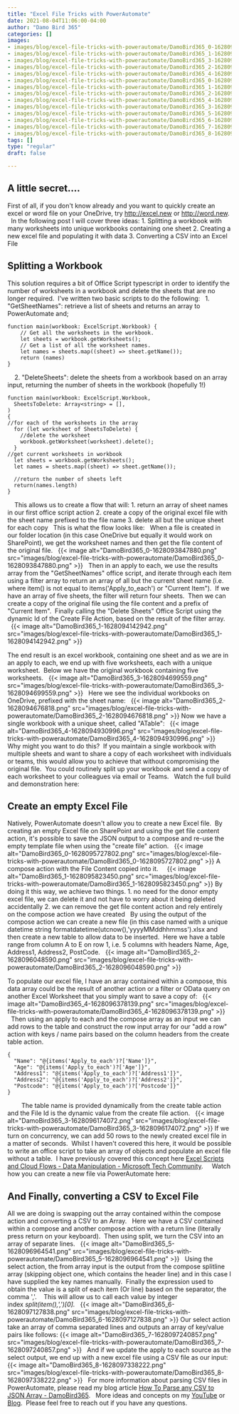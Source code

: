 ```yaml
---
title: "Excel File Tricks with PowerAutomate"
date: 2021-08-04T11:06:00-04:00
author: "Damo Bird 365"
categories: []
images:
- images/blog/excel-file-tricks-with-powerautomate/DamoBird365_0-1628093847880.png
- images/blog/excel-file-tricks-with-powerautomate/DamoBird365_1-1628094142942.png
- images/blog/excel-file-tricks-with-powerautomate/DamoBird365_3-1628094699559.png
- images/blog/excel-file-tricks-with-powerautomate/DamoBird365_2-1628094676818.png
- images/blog/excel-file-tricks-with-powerautomate/DamoBird365_4-1628094930996.png
- images/blog/excel-file-tricks-with-powerautomate/DamoBird365_0-1628095727802.png
- images/blog/excel-file-tricks-with-powerautomate/DamoBird365_1-1628095823450.png
- images/blog/excel-file-tricks-with-powerautomate/DamoBird365_2-1628096048590.png
- images/blog/excel-file-tricks-with-powerautomate/DamoBird365_4-1628096378139.png
- images/blog/excel-file-tricks-with-powerautomate/DamoBird365_3-1628096174072.png
- images/blog/excel-file-tricks-with-powerautomate/DamoBird365_5-1628096964541.png
- images/blog/excel-file-tricks-with-powerautomate/DamoBird365_6-1628097127838.png
- images/blog/excel-file-tricks-with-powerautomate/DamoBird365_7-1628097240857.png
- images/blog/excel-file-tricks-with-powerautomate/DamoBird365_8-1628097338222.png
tags: []
type: "regular"
draft: false

---
```



## A little secret\.... 

First of all, if you don\'t know already and you want to quickly create
an excel or word file on your OneDrive, try <http://excel.new> or
<http://word.new>. 
 
In the following post I will cover three ideas:
1\. Splitting a workbook with many worksheets into unique workbooks
containing one sheet
2\. Creating a new excel file and populating it with data
3\. Converting a CSV into an Excel File
 
## Splitting a Workbook 

This solution requires a bit of Office Script typescript in order to
identify the number of worksheets in a workbook and delete the sheets
that are no longer required.  I\'ve written two basic scripts to do the
following:
 
1\. \"GetSheetNames\": retrieve a list of sheets and returns an array to
PowerAutomate and;
 
 
``` {.lia-code-sample .language-javascript}
function main(workbook: ExcelScript.Workbook) {
    // Get all the worksheets in the workbook. 
    let sheets = workbook.getWorksheets();
    // Get a list of all the worksheet names.
    let names = sheets.map((sheet) => sheet.getName());
    return (names)
}
```
 
 
2\. \"DeleteSheets\": delete the sheets from a workbook based on an
array input, returning the number of sheets in the workbook (hopefully
1!)
 
 
``` {.lia-code-sample .language-javascript}
function main(workbook: ExcelScript.Workbook,
  SheetsToDelete: Array<string> = [],
)
{
//for each of the worksheets in the array
  for (let worksheet of SheetsToDelete) {
    //delete the worksheet
    workbook.getWorksheet(worksheet).delete();
  }
//get current worksheets in workbook
  let sheets = workbook.getWorksheets();
  let names = sheets.map((sheet) => sheet.getName());
  
  //return the number of sheets left
  return(names.length)
}
```
 
 
This allows us to create a flow that will:
1\. return an array of sheet names in our first office script action
2\. create a copy of the original excel file with the sheet name
prefixed to the file name
3\. delete all but the unique sheet for each copy
 
This is what the flow looks like:
 
When a file is created in our folder location (in this case OneDrive but
equally it would work on SharePoint), we get the worksheet names and
then get the file content of the original file.
 
{{< image alt="DamoBird365_0-1628093847880.png" src="images/blog/excel-file-tricks-with-powerautomate/DamoBird365_0-1628093847880.png" >}}
 
Then in an apply to each, we use the results array from the
\"GetSheetNames\" office script, and iterate through each item using a
filter array to return an array of all but the current sheet name (i.e.
where item() is not equal to items(\'Apply_to_each\') or \"Current
Item\").  If we have an array of five sheets, the filter will return
four sheets.  Then we can create a copy of the original file using the
file content and a prefix of \"Current Item\".  Finally calling the
\"Delete Sheets\" Office Script using the dynamic Id of the Create File
Action, based on the result of the filter array.  
 
{{< image alt="DamoBird365_1-1628094142942.png" src="images/blog/excel-file-tricks-with-powerautomate/DamoBird365_1-1628094142942.png" >}}

The end result is an excel workbook, containing one sheet and as we are
in an apply to each, we end up with five worksheets, each with a unique
worksheet.  Below we have the original workbook containing five
worksheets.
 
{{< image alt="DamoBird365_3-1628094699559.png" src="images/blog/excel-file-tricks-with-powerautomate/DamoBird365_3-1628094699559.png" >}}
 
Here we see the individual workbooks on OneDrive, prefixed with the
sheet name:
 
{{< image alt="DamoBird365_2-1628094676818.png" src="images/blog/excel-file-tricks-with-powerautomate/DamoBird365_2-1628094676818.png" >}}
Now we have a single workbook with a unique sheet, called \"ATable\":
 
{{< image alt="DamoBird365_4-1628094930996.png" src="images/blog/excel-file-tricks-with-powerautomate/DamoBird365_4-1628094930996.png" >}}
 
Why might you want to do this?  If you maintain a single workbook with
multiple sheets and want to share a copy of each worksheet with
individuals or teams, this would allow you to achieve that without
compromising the original file.  You could routinely split up your
workbook and send a copy of each worksheet to your colleagues via email
or Teams.
 
Watch the full build and demonstration here:

## Create an empty Excel File 

Natively, PowerAutomate doesn\'t allow you to create a new Excel file. 
By creating an empty Excel file on SharePoint and using the get file
content action, it\'s possible to save the JSON output to a compose and
re-use the empty template file when using the \"create file\" action.
 
{{< image alt="DamoBird365_0-1628095727802.png" src="images/blog/excel-file-tricks-with-powerautomate/DamoBird365_0-1628095727802.png" >}}
A compose action with the File Content copied into it.  
 
{{< image alt="DamoBird365_1-1628095823450.png" src="images/blog/excel-file-tricks-with-powerautomate/DamoBird365_1-1628095823450.png" >}}
By doing it this way, we achieve two things.
1\. no need for the donor empty excel file, we can delete it and not
have to worry about it being deleted accidentally
2\. we can remove the get file content action and rely entirely on the
compose action we have created
 
By using the output of the compose action we can create a new file (in
this case named with a unique datetime string
formatdatetime(utcnow(),\'yyyyMMddhhmmss\').xlsx and then create a new
table to allow data to be inserted.  Here we have a table range from
column A to E on row 1, i.e. 5 columns with headers Name, Age, Address1,
Address2, PostCode.
 
{{< image alt="DamoBird365_2-1628096048590.png" src="images/blog/excel-file-tricks-with-powerautomate/DamoBird365_2-1628096048590.png" >}}

To populate our excel file, I have an array contained within a compose,
this data array could be the result of another action or a filter or
OData query on another Excel Worksheet that you simply want to save a
copy of:
 
{{< image alt="DamoBird365_4-1628096378139.png" src="images/blog/excel-file-tricks-with-powerautomate/DamoBird365_4-1628096378139.png" >}}
 
 
Then using an apply to each and the compose array as an input we can add
rows to the table and construct the row input array for our \"add a
row\" action with keys / name pairs based on the column headers from the
create table action. 
 
 
 
 
``` {.lia-code-sample .language-json}
{
  "Name": "@{items('Apply_to_each')?['Name']}",
  "Age": "@{items('Apply_to_each')?['Age']}",
  "Address1": "@{items('Apply_to_each')?['Address1']}",
  "Address2": "@{items('Apply_to_each')?['Address2']}",
  "Postcode": "@{items('Apply_to_each')?['Postcode']}"
}
```
 
 
 
 
The table name is provided dynamically from the create table action and
the File Id is the dynamic value from the create file action.
 
{{< image alt="DamoBird365_3-1628096174072.png" src="images/blog/excel-file-tricks-with-powerautomate/DamoBird365_3-1628096174072.png" >}}
If we turn on concurrency, we can add 50 rows to the newly created excel
file in a matter of seconds.  Whilst I haven\'t covered this here, it
would be possible to write an office script to take an array of objects
and populate an excel file without a table.  I have previously covered
this concept here [Excel Scripts and Cloud Flows - Data Manipulation -
Microsoft Tech
Community](https://techcommunity.microsoft.com/t5/microsoft-365-pnp-blog/excel-scripts-and-cloud-flows-data-manipulation/ba-p/2356956).  
 
Watch how you can create a new file via PowerAutomate here:
 

## And Finally, converting a CSV to Excel File 

All we are doing is swapping out the array contained within the compose
action and converting a CSV to an Array.
 
Here we have a CSV contained within a compose and another compose action
with a return line (literally press return on your keyboard).  Then
using split, we turn the CSV into an array of separate lines.
 
{{< image alt="DamoBird365_5-1628096964541.png" src="images/blog/excel-file-tricks-with-powerautomate/DamoBird365_5-1628096964541.png" >}}
 
Using the select action, the from array input is the output from the
compose splitline array (skipping object one, which contains the header
line) and in this case I have supplied the key names manually.  Finally
the expression used to obtain the value is a split of each item (Or
line) based on the separator, the comma \',\'. 
 
This will allow us to call each value by integer
index *split(item(),\',\')\[0\].*
 
{{< image alt="DamoBird365_6-1628097127838.png" src="images/blog/excel-file-tricks-with-powerautomate/DamoBird365_6-1628097127838.png" >}}
Our select action take an array of comma separated lines and outputs an
array of key/value pairs like follows:
{{< image alt="DamoBird365_7-1628097240857.png" src="images/blog/excel-file-tricks-with-powerautomate/DamoBird365_7-1628097240857.png" >}}
 
And if we update the apply to each source as the select output, we end
up with a new excel file using a CSV file as our input:
{{< image alt="DamoBird365_8-1628097338222.png" src="images/blog/excel-file-tricks-with-powerautomate/DamoBird365_8-1628097338222.png" >}}
 
For more information about parsing CSV files in PowerAutomate, please
read my blog article [How To Parse any CSV to JSON Array -
DamoBird365](https://www.damobird365.com/how-to-parse-a-csv-to-json-array-flow/).
 
More ideas and concepts on my
[YouTube](https://www.youtube.com/channel/UC-NCKrEw6CM8fidaIk-yrUQ?sub_confirmation=1)
or [Blog](http://www.damobird365.com).  Please feel free to reach out if
you have any questions.
